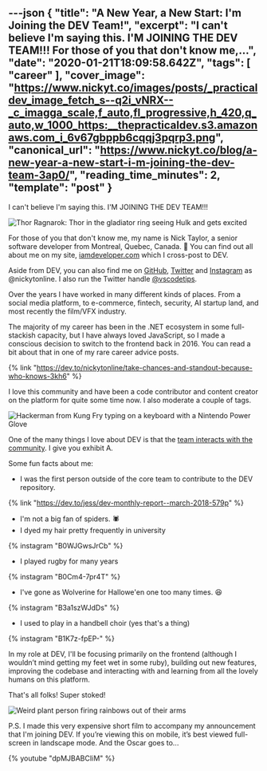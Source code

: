---json
{
  "title": "A New Year, a New Start: I'm Joining the DEV Team!",
  "excerpt": "I can't believe I'm saying this. I'M JOINING THE DEV TEAM!!!    For those of you that don't know me,...",
  "date": "2020-01-21T18:09:58.642Z",
  "tags": [
    "career"
  ],
  "cover_image": "https://www.nickyt.co/images/posts/_practicaldev_image_fetch_s--q2i_vNRX--_c_imagga_scale,f_auto,fl_progressive,h_420,q_auto,w_1000_https:__thepracticaldev.s3.amazonaws.com_i_6v67gbppb6cqqj3pqrp3.png",
  "canonical_url": "https://www.nickyt.co/blog/a-new-year-a-new-start-i-m-joining-the-dev-team-3ap0/",
  "reading_time_minutes": 2,
  "template": "post"
}
---

I can't believe I'm saying this. I'M JOINING THE DEV TEAM!!!

![Thor Ragnarok: Thor in the gladiator ring seeing Hulk and gets excited](https://media.giphy.com/media/l4FGni1RBAR2OWsGk/giphy.gif)

For those of you that don't know me, my name is Nick Taylor, a senior software developer from Montreal, Quebec, Canada. 👋 You can find out all about me on my site, [iamdeveloper.com](https://iamdeveloper.com) which I cross-post to DEV.

Aside from DEV, you can also find me on [GitHub](https://github.com/nickytonline), [Twitter](https://Twitter.com/nickytonline) and [Instagram](https://instagram.com/nickytonline) as @nickytonline. I also run the Twitter handle [@vscodetips](https://twitter.com/vscodetips).

Over the years I have worked in many different kinds of places. From a social media platform, to e-commerce, fintech, security, AI startup land, and most recently the film/VFX industry.

The majority of my career has been in the .NET ecosystem in some full-stackish capacity, but I have always loved JavaScript, so I made a conscious decision to switch to the frontend back in 2016. You can read a bit about that in one of my rare career advice posts.

{% link "https://dev.to/nickytonline/take-chances-and-standout-because-who-knows-3kh6" %}

I love this community and have been a code contributor and content creator on the platform for quite some time now. I also moderate a couple of tags.

![Hackerman from Kung Fry typing on a keyboard with a Nintendo Power Glove](https://media.giphy.com/media/VHHxxFAeLaYzS/giphy.gif)

One of the many things I love about DEV is that the [team interacts with the community](https://dev.to/ben/comment/493). I give you exhibit A.

Some fun facts about me:

* I was the first person outside of the core team to contribute to the DEV repository.

{% link "https://dev.to/jess/dev-monthly-report--march-2018-579p" %}

* I'm not a big fan of spiders. 🕷
* I dyed my hair pretty frequently in university

{% instagram "B0WJGwsJrCb" %}

* I played rugby for many years

{% instagram "B0Cm4-7pr4T" %}

* I've gone as Wolverine for Hallowe'en one too many times. 😆

{% instagram "B3a1szWJdDs" %}

* I used to play in a handbell choir (yes that's a thing)

{% instagram "B1K7z-fpEP-" %}

In my role at DEV, I'll be focusing primarily on the frontend (although I wouldn’t mind getting my feet wet in some ruby), building out new features, improving the codebase and interacting with and learning from all the lovely humans on this platform.

That's all folks! Super stoked!

![Weird plant person firing rainbows out of their arms](https://media.giphy.com/media/3oz8xRF0v9WMAUVLNK/giphy.gif)

P.S. I made this very expensive short film to accompany my announcement that I'm joining DEV. If you’re viewing this on mobile, it’s best viewed full-screen in landscape mode. And the Oscar goes to...

{% youtube "dpMJBABCIiM" %}
